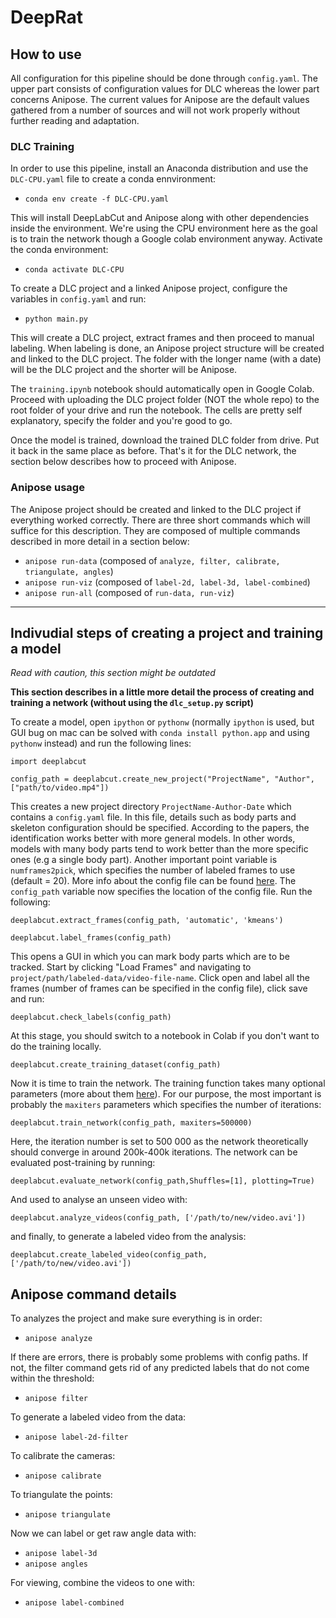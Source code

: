 # DeepRat

## How to use

All configuration for this pipeline should be done through `config.yaml`. The upper part consists of configuration values for DLC whereas the lower part concerns Anipose. The current values for Anipose are the default values gathered from a number of sources and will not work properly without further reading and adaptation.

### DLC Training

In order to use this pipeline, install an Anaconda distribution and use the `DLC-CPU.yaml` file to create a conda ennvironment:

* `conda env create -f DLC-CPU.yaml`

This will install DeepLabCut and Anipose along with other dependencies inside the environment. We're using the CPU environment here as the goal is to train the network though a Google colab environment anyway. Activate the conda environment:

* `conda activate DLC-CPU`

To create a DLC project and a linked Anipose project, configure the variables in `config.yaml` and run:

* `python main.py`

This will create a DLC project, extract frames and then proceed to manual labeling. When labeling is done, an Anipose project structure will be created and linked to the DLC project. The folder with the longer name (with a date) will be the DLC project and the shorter will be Anipose.

The `training.ipynb` notebook should automatically open in Google Colab. Proceed with uploading the DLC project folder (NOT the whole repo) to the root folder of your drive and run the notebook. The cells are pretty self explanatory, specify the folder and you're good to go.

Once the model is trained, download the trained DLC folder from drive. Put it back in the same place as before. That's it for the DLC network, the section below describes how to proceed with Anipose.

### Anipose usage

The Anipose project should be created and linked to the DLC project if everything worked correctly. There are three short commands which will suffice for this description. They are composed of multiple commands described in more detail in a section below:

* `anipose run-data` (composed of `analyze, filter, calibrate, triangulate, angles`)
* `anipose run-viz` (composed of `label-2d, label-3d, label-combined`)
* `anipose run-all` (composed of `run-data, run-viz`)

---

## Indivudial steps of creating a project and training a model

*Read with caution, this section might be outdated*

**This section describes in a little more detail the process of creating and training a network (without using the `dlc_setup.py` script)**

To create a model, open `ipython` or `pythonw` (normally `ipython` is used, but GUI bug on mac can be solved with `conda install python.app` and using `pythonw` instead) and run the following lines:

`import deeplabcut`

`config_path = deeplabcut.create_new_project("ProjectName", "Author", ["path/to/video.mp4"])`

This creates a new project directory `ProjectName-Author-Date`  which contains a `config.yaml` file. In this file, details such as body parts and skeleton configuration should be specified. According to the papers, the identification works better with more general models. In other words, models with many body parts tend to work better than the more specific ones (e.g a single body part). Another important point variable is `numframes2pick`, which specifies the number of labeled frames to use (default = 20). More info about the config file can be found [here](https://github.com/DeepLabCut/DeepLabCut/blob/master/docs/functionDetails.md#b-configure-the-project-). The `config_path` variable now specifies the location of the config file. Run the following:

`deeplabcut.extract_frames(config_path, 'automatic', 'kmeans')`

`deeplabcut.label_frames(config_path)`

This opens a GUI in which you can mark body parts which are to be tracked. Start by clicking "Load Frames" and navigating to `project/path/labeled-data/video-file-name`. Click open and label all the frames (number of frames can be specified in the config file), click save and run:

`deeplabcut.check_labels(config_path)`

At this stage, you should switch to a notebook in Colab if you don't want to do the training locally.

`deeplabcut.create_training_dataset(config_path)`

Now it is time to train the network. The training function takes many optional parameters (more about them [here](https://github.com/DeepLabCut/DeepLabCut/blob/master/docs/functionDetails.md#g-train-the-network)). For our purpose, the most important is probably the `maxiters` parameters which specifies the number of iterations:

`deeplabcut.train_network(config_path, maxiters=500000)`

Here, the iteration number is set to 500 000 as the network theoretically should converge in around 200k-400k iterations. The network can be evaluated post-training by running:

`deeplabcut.evaluate_network(config_path,Shuffles=[1], plotting=True)`

And used to analyse an unseen video with:

`deeplabcut.analyze_videos(config_path, ['/path/to/new/video.avi'])`

and finally, to generate a labeled video from the analysis:

`deeplabcut.create_labeled_video(config_path, ['/path/to/new/video.avi'])`

## Anipose command details

To analyzes the project and make sure everything is in order:

* `anipose analyze`

If there are errors, there is probably some problems with config paths. If not, the filter command gets rid of any predicted labels that do not come within the threshold:

* `anipose filter`

To generate a labeled video from the data:

* `anipose label-2d-filter`

To calibrate the cameras:

* `anipose calibrate`

To triangulate the points:

* `anipose triangulate`

Now we can label or get raw angle data with:

* `anipose label-3d`
* `anipose angles`

For viewing, combine the videos to one with:

* `anipose label-combined`

